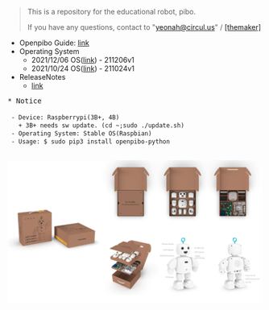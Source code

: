 >This is a repository for the educational robot, pibo.
>
>If you have any questions, contact to "yeonah@circul.us" / [[themaker]](https://themaker.circul.us)

+ Openpibo Guide: [link](https://themakerrobot.github.io/openpibo-python/build/html/index.html)
+ Operating System
  - 2021/12/06 OS([link](https://drive.google.com/file/d/1XarHl8_FOfMXmhBxYRD89GFfkiBKinQv/view?usp=sharing)) - 211206v1
  - 2021/10/24 OS([link](https://drive.google.com/file/d/1L-yJbhNXjiO3cgrtzdPaQfmRqmQcHJoC/view?usp=sharing)) - 211024v1
+ ReleaseNotes
  - [link](https://github.com/themakerrobot/themakerrobot/blob/main/ReleaseNotes.md)

<pre>
* Notice
<code>
 - Device: Raspberrypi(3B+, 4B)
   + 3B+ needs sw update. (cd ~;sudo ./update.sh)
 - Operating System: Stable OS(Raspbian)
 - Usage: $ sudo pip3 install openpibo-python
</code>
</pre>
![bg](bg.png)
